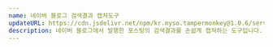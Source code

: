```yaml
---
name: 네이버 블로그 검색결과 캡쳐도구
updateURL: https://cdn.jsdelivr.net/npm/kr.myso.tampermonkey@1.0.6/service/com.naver.blog-screenshot.search.user.js
description: 네이버 블로그에서 발행한 포스팅의 검색결과를 손쉽게 캡쳐하는 도구입니다. 
---
```

